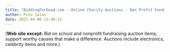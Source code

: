 ```yaml
---
title: "BiddingForGood.com - Online Charity Auctions - Non Profit Fundraising Community"
author: Pito Salas
date: 2021-04-06 13:40:22
---
```



(**Web site except:** Bid on school and nonprofit fundraising auction items; support worthy causes that make a difference. Auctions include electronics, celebrity items and more.) 
